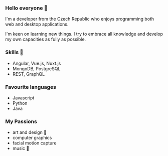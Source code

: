 ### Hello everyone 👋

I'm a developer from the Czech Republic who enjoys programming both web and desktop applications. 

I'm keen on learning new things. I try to embrace all knowledge and develop my own capacities as fully as possible.

### Skills :scroll:
* Angular, Vue.js, Nuxt.js 
* MongoDB, PostgreSQL
* REST, GraphQL

### Favourite languages
* Javascript
* Python
* Java

### My Passions
* art and design :art:
* computer graphics
* facial motion capture
* music :guitar:

